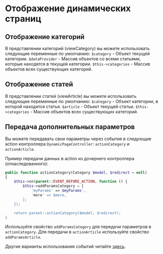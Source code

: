 # Отображение динамических страниц

## Отображение категорий

В представлении категорий (viewCategory) вы можете использовать следующие переменные по умолчанию:
    `$category` - Объект текущей категории.
    `$dataProvider` - Массив объектов со всеми статьями, которые находятся в текущей категории.
    `$this->categories` - Массив объектов всех существующих категорий.
 
## Отображение статей

В представлении статей (viewArticle) вы можете использовать следующие переменные по умолчанию:
    `$category` - Объект категории, в которой находится статья.
    `$article` - Объект текущей статьи.
    `$this->categories` - Массив объектов всех существующих категорий.
    
## Передача дополнительных параметров

Вы можете передавать свои параметры через события в следующие action контроллера `DynamicPageController`: `actionCategory` и `actionArticle`.

Пример передачи данных в action из дочернего контроллера (отнаследованного):

```php
public function actionCategory(Category $model, $redirect = null)
{
    $this->on(parent::EVENT_BEFORE_ACTION, function () {
        $this->addParamsCategory = [
            'myParams' => $myParams',
            'more' => $more,
        ];
    });

    return parent::actionCategory($model, $redirect);
}
```

Используйте свойство `addParamsCategory` для передачи параметров в `actionCategory`. 
Для передачи в `actionArticle` используйте свойство `addParamsArticle`.

Другие варианты использования событий читайте [здесь](https://klisl.com/yii2_events.html).